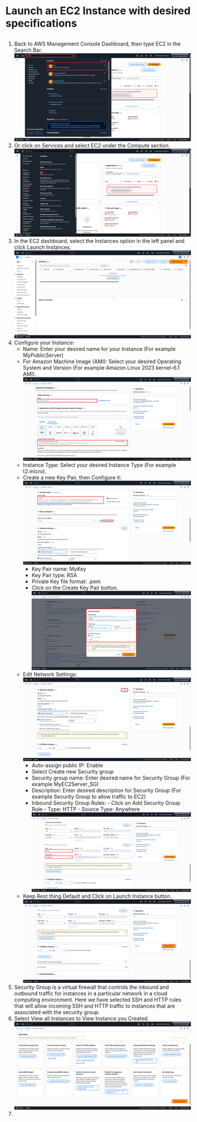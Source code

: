 # Launch an EC2 Instance with desired specifications
##
1. Back to AWS Management Console Dashboard, then type EC2 in the Search Bar. ![Search_EC2](Images/Search_EC2.png)
2. Or click on Services and select EC2 under the Compute section. ![Services_EC2](Images/Services_EC2.png)
3. In the EC2 dashboard, select the Instances option in the left panel and click Launch Instances. ![Launch_EC2](Images/Launch_EC2.png)
4. Configure your Instance:
   - Name: Enter your desired name for your Instance (For example MyPublicServer)
   - For Amazon Machine Image (AMI): Select your desired Operating System and Version (For example Amazon Linux 2023 kernel-6.1 AMI). ![Configure_EC2_A](Images/Configure_EC2_A.png)
   - Instance Type: Select your desired Instance Type (For example t2.micro).
   - Create a new Key Pair, then Configure it: ![Configure_EC2_B](Images/Configure_EC2_B.png)
     + Key Pair name: MyKey
     + Key Pair type: RSA
     + Private Key file format: .pem 
     + Click on the Create Key Pair button. ![Configure_KeyPair](Images/Configure_KeyPair.png)
   - Edit Network Settings: ![Configure_EC2_C](Images/Configure_EC2_C.png)
     + Auto-assign public IP: Enable
     + Select Create new Security group
     + Security group name: Enter desired name for Security Group (For example MyEC2Server_SG)
     + Description: Enter desired description for Security Group (For example Security Group to allow traffic to EC2)
     + Inbound Security Group Rules:
            - Click on Add Security Group Rule
            - Type: HTTP
            - Source Type: Anywhere ![Configure_Network](Images/Configure_Network.png)
   - Keep Rest thing Default and Click on Launch Instance button. ![Launched_Instance](Images/Launched_EC2.png)
5. Security Group is a virtual firewall that controls the inbound and outbound traffic for instances in a particular network in a cloud computing environment. Here we have selected SSH and HTTP rules that will allow incoming SSH and HTTP traffic to instances that are associated with the security group.
6. Select View all Instances to View Instance you Created. ![View_Launched_Instance](Images/View_Launched_EC2.png)
7. 
